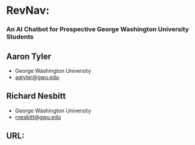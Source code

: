 # RevNav:
### An AI Chatbot for Prospective George Washington University Students

## Aaron Tyler
- George Washington University
- aatyler@gwu.edu
## Richard Nesbitt
- George Washington University
- rnesbitt@gwu.edu


## URL: 